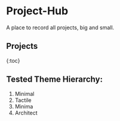 # Project-Hub
A place to record all projects, big and small.

## Projects
{:toc}

## Tested Theme Hierarchy:
1. Minimal
2. Tactile
3. Minima
4. Architect


